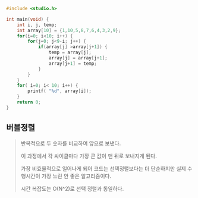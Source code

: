 ```c
#include <studio.h>

int main(void) {
    int i, j, temp;
    int array[10] = {1,10,5,8,7,6,4,3,2,9};
    for(i=0; i<10; i++) {
        for(j=0; j<9-i; j++) {
            if(array[j] >array[j+1]) {
                temp = array[j];
                array[j] = array[j+1];
                array[j+1] = temp;
            }
        }
    }
    for( i=0; i< 10; i++) {
        printf( "%d", array[i]);
    }
    return 0;
}
```

## 버블정렬

>  반복적으로 두 숫자를 비교하여 앞으로 보낸다. 
>
> 이 과정에서 각 싸이클마다 가장 큰 값이 맨 뒤로 보내지게 된다. 
>
> 가장 비효율적으로 일어나게 되어 코드는 선택정렬보다는 더 단순하지만 실제 수행시간이 가장 느린 안 좋은 알고리즘이다. 
>
> 시간 복잡도는 O(N^2)로 선택 정렬과 동일하다.

